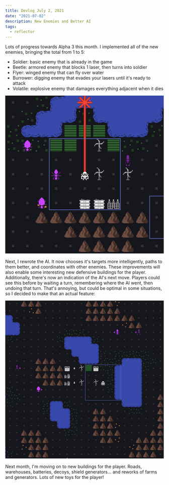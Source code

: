 ```yaml
---
title: Devlog July 2, 2021
date: "2021-07-02"
description: New Enemies and Better AI
tags:
  - reflector
---
```


Lots of progress towards Alpha 3 this month. I implemented all of the new enemies, bringing the total from 1 to 5:

- Soldier: basic enemy that is already in the game
- Beetle: armored enemy that blocks 1 laser, then turns into soldier
- Flyer: winged enemy that can fly over water
- Burrower: digging enemy that evades your lasers until it's ready to attack
- Volatile: explosive enemy that damages everything adjacent when it dies

![New Enemies](./new-enemies.gif)

Next, I rewrote the AI. It now chooses it's targets more intelligently, paths to them better, and coordinates with other enemies. These improvements will also enable some interesting new defensive buildings for the player. Additionally, there's now an indication of the AI's next move. Players could see this before by waiting a turn, remembering where the AI went, then undoing that turn. That's annoying, but could be optimal in some situations, so I decided to make that an actual feature:

![Movement Indicators](./movement-arrows.gif)

Next month, I'm moving on to new buildings for the player. Roads, warehouses, batteries, decoys, shield generators... and reworks of farms and generators. Lots of new toys for the player!
